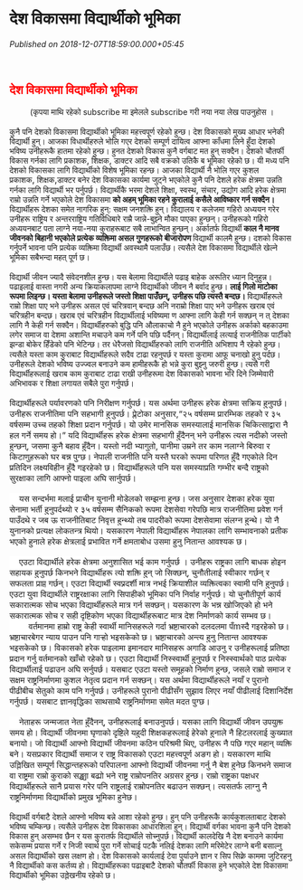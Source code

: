 # देश विकासमा विद्यार्थीको भूमिका

*Published on 2018-12-07T18:59:00.000+05:45*

<br />
<h2 style="mso-prop-change: "Subesh Yadav" 20181207T1632; text-align: center;">
<span lang="NE" style="font-family: "mangal" , serif; font-size: 18pt; line-height: 25.68px;"><span style="color: red;">देश विकासमा विद्यार्थीको भूमिका</span></span></h2>
<div align="center" class="MsoNormal" style="mso-prop-change: "Subesh Yadav" 20181207T1632; text-align: center;">
(कृपया माथि रहेको subscribe मा इमेलले subscribe गरी नया नया लेख पाउनुहोस ।</div>
<div align="center" class="MsoNormal" style="mso-prop-change: "Subesh Yadav" 20181207T1632; text-align: center;">
<span style="color: magenta;"><br /></span></div>
<div class="MsoNormal" style="mso-prop-change: "Subesh Yadav" 20181207T1632;">
<span style="font-family: "trebuchet ms" , sans-serif;"><span lang="NE" style="line-height: 17.12px;">कुनै पनि देशको विकासमा विद्यार्थीको भूमिका महत्त्वपूर्ण रहेको हुन्छ। देश विकासको मुख्य आधार भनेकी विद्यार्थी हुन्। आजका विधार्थीहरुले भोलि गएर देशको सम्पूर्ण दायित्व</span><span lang="NE" style="font-size: 12pt; line-height: 17.12px;"> </span><span lang="NE" style="line-height: 17.12px;">आफ्ना काँधमा लिने हुँदा देशको भविष्य</span><span lang="NE" style="font-size: 12pt; line-height: 17.12px;"> </span><span lang="NE" style="line-height: 17.12px;">उनीहरूकै हातमा रहेको हुन्छ। हुनत देशको विकास कुनै वर्गबाट मत हुन् सक्दैन। देशको चौतर्फी विकास गर्नका लागि प्रकाशक</span><span style="font-size: 12pt; line-height: 17.12px;">,</span><span lang="NE" style="line-height: 17.12px;"> शिक्षक</span><span style="font-size: 12pt; line-height: 17.12px;">,</span><span lang="NE" style="line-height: 17.12px;"> डाक्टर आदि सबै वक्रको उतिकै ब भूमिका रहेको छ। यी मध्य पनि देशको विकासका लागि विद्यार्थीको विशेष भूमिका रहन्छ। आजका विद्यार्थी नै भोलि गएर कुशल प्रकाशक</span><span style="font-size: 12pt; line-height: 17.12px;">,</span><span lang="NE" style="line-height: 17.12px;"> शिक्षक</span><span style="font-size: 12pt; line-height: 17.12px;">,</span><span lang="NE" style="line-height: 17.12px;">डाक्टर बनेर देश विकासका कार्यमा जुट्ने भएकोले कुनै पनि देशले हरेक क्षेत्रमा उन्नति गर्नका लागि विद्यार्थी भर पर्नुपर्छ। विद्यार्थीकै भरमा देशले शिक्षा</span><span style="font-size: 12pt; line-height: 17.12px;">,</span><span lang="NE" style="line-height: 17.12px;"> स्वस्थ</span><span style="font-size: 12pt; line-height: 17.12px;">,</span><span lang="NE" style="line-height: 17.12px;"> संचार</span><span style="font-size: 12pt; line-height: 17.12px;">,</span><span lang="NE" style="line-height: 17.12px;"> उद्योग आदि हरेक क्षेत्रमा राम्रो उन्नति गर्ने भएकोले देश विकासमा <b>को अहम् भूमिका रहने कुरालाई कसैले आविष्कार गर्न सक्दैन।</b></span><b><span style="font-size: 12pt; line-height: 17.12px;"><o:p></o:p></span></b></span></div>
<div class="MsoNormal" style="mso-prop-change: "Subesh Yadav" 20181207T1632;">
<span style="font-family: "trebuchet ms" , sans-serif;"><span lang="NE" style="line-height: 17.12px;">विद्यार्थीहरू देशका समेत नागरिक हुन्: सक्षम जनशक्ति हुन्। विद्यालय र कलेजमा गहिरो अध्ययन गरेर उनीहरू राष्ट्रिय र अन्तरराष्ट्रिय गतिविधिबारे राम्रै जान्ने-बुझ्ने मौका पाएका हुन्छन्। उनीहरूको गहिरो अध्ययनबाट पता लाग्ने नया-नया कुराहरूबाट सबै लाभान्वित हुन्छन्। अर्कातर्फ विद्यार्थी<b> काल नै मानव जीवनको बिहानी भएकोले प्रत्येक व्यक्तिमा असल गुणहरूको बीजारोपण </b>विद्यार्थी कालमै हुन्छ। दशको विकास गर्नुपर्ने भावना पनि प्रत्येक व्यक्तिमा विद्यार्थी अवस्थामै पलाउँछ। त्यसैले देश विकासमा विद्यार्थीले खेल्ने भूमिका सबैभन्दा महत् पूर्ण छ।</span><span style="font-size: 12pt; line-height: 17.12px;"><o:p></o:p></span></span></div>
<div class="MsoNormal" style="mso-prop-change: "Subesh Yadav" 20181207T1632;">
<br /></div>
<div class="MsoNormal" style="mso-prop-change: "Subesh Yadav" 20181207T1632;">
<span style="font-family: "trebuchet ms" , sans-serif;"><span lang="NE" style="line-height: 17.12px;">विद्यार्थी जीवन ज्यादै संवेदनशील हुन्छ। यस बेलामा विद्यार्थीले पढाइ बाहेक अरूतिर ध्यान दिनुहुन्न। पढाइलाई वास्ता नगरी अन्य क्रियाकलापमा लाग्ने विद्यार्थीको जीवन नै बर्वाद हुन्छ। <b>लाई गिलो माटोका रूपमा लिइन्छ। यस्ता बेलामा उनीहरूले जस्तो शिक्षा पाउँछन्</b></span><b><span style="font-size: 12pt; line-height: 17.12px;">,</span></b><b><span lang="NE" style="line-height: 17.12px;"> उनीहरू पछि त्यस्तै बन्दछ। </span></b><span lang="NE" style="line-height: 17.12px;">विद्यार्थीहरूले राम्रो शिक्षा पाए भने उनीहरू असल एवं चरित्रवान् बन्दछ अनि नराम्रो शिक्षा पाए भने उनीहरू खराब एवं चरित्रहीन बन्दछ। खराब एवं चरित्रहीन विद्यार्थीलाई भविष्यमा ण आफ्ना लागि केही गर्न सक्छन् न त् देशका लागि नै केही गर्न सक्दैन। विद्यार्थीहरुको बुद्धि पनि औलाकाचो नै हुने भएकोले उनीहरू अर्काको बहकाउमा लगेर समाज वा देशमा अशान्ति मचाउने कम गर्ने पनि पछि पर्दैनन्। विद्यार्थीलाई लत्याई राजनीतिक पार्टीको झन्डा बोकेर हिँडेको पनि भेटिन्छ। तर धेरैजसो विद्यार्थीहरुको लागि राजनीति अभिशाप नै रहेको हुन्छ। त्यसैले यस्ता काम कुराबाट विद्यार्थीहरूले सदैव टाढा रहनुपर्छ र यस्ता कुरामा आफू चनाखो हुनु पर्दछ। उनीहरूले देशको भविष्य उज्ज्वल बनाउने कम हामीहरूकै हो भन्ने कुरा बुझ्नु जरुरी हुन्छ। त्यसै गरी विद्यार्थीहरूलाई खराब काम कुराबाट टाढा राखी उनीहरूमा देश विकासको भावना भरि दिने जिम्मेवारी अभिभावक र शिक्षा लगायत सबैले पुरा गर्नुपर्छ।</span><span style="font-size: 12pt; line-height: 17.12px;"><o:p></o:p></span></span><br />
<span style="font-family: "trebuchet ms" , sans-serif;"><span lang="NE" style="font-family: "helvetica neue" , "arial" , "helvetica" , sans-serif; line-height: 17.12px;"><br /></span></span><span style="font-family: "trebuchet ms" , sans-serif;"><span lang="NE" style="font-family: "helvetica neue" , "arial" , "helvetica" , sans-serif; line-height: 17.12px;"><span style="background-color: white; font-size: 15px; text-align: justify;">विद्यार्थीहरूले पर्यावरणको पनि निरीक्षण गर्नुपर्छ। यस अर्थमा उनीहरू हरेक क्षेत्रमा सक्रिय हुनुपर्छ। उनीहरू राजनीतिमा पनि सहभागी हुनुपर्छ। प्लेटोका अनुसार,“२५ वर्षसम्म प्रारम्भिक तहको र ३५ वर्षसम्म उच्च तहको शिक्षा प्रदान गर्नुपर्छ। यो उमेर मानसिक समस्यालाई मानसिक चिकित्साद्वारा नै हल गर्ने समय हो।” यदि विद्यार्थीहरू हरेक क्षेत्रमा सहभागी हुँदैनन् भने उनीहरू त्यस नदीको जस्तो हुन्छन्, जसमा कुनै बहाव हुँदैन। यस्तो नदी भ्यागुतो, पानीमा उम्रने तर काम नलाग्ने बिरुवा र किटाणुहरूको घर बन्न पुग्छ। नेपाली राजनीति पनि यस्तै घरको रूपमा परिणत हुँदै गएकोले दिन प्रतिदिन लक्ष्यविहीन हुँदै गइरहेको छ। विद्यार्थीहरूले पनि यस समस्याप्रति गम्भीर बन्दै राष्ट्रको सुरक्षाका लागि आफ्नो पाइला अघि सार्नुपर्छ। </span></span></span><br />
<span style="font-family: "trebuchet ms" , sans-serif;"><span lang="NE" style="font-family: "helvetica neue" , "arial" , "helvetica" , sans-serif; line-height: 17.12px;"><br style="background-color: white; font-size: 15px; margin: 0px; padding: 0px; text-align: justify;" /><span style="background-color: white; font-size: 15px; text-align: justify;">    यस सन्दर्भमा मलाई प्राचीन युनानी मोडेलको सम्झना हुन्छ। जस अनुसार देशका हरेक युवा सेनामा भर्ती हुनुपर्दथ्यो र ३५ वर्षसम्म सैनिकको रूपमा देशसेवा गरेपछि मात्र राजनीतिमा प्रवेश गर्न पाउँदथे र जब ऊ राजनीतिबाट निवृत्त हुन्थ्यो तब पादरीको रूपमा देशसेवामा संलग्न हुन्थे। यो नै युनानको प्रत्यक्ष लोकतन्त्र थियो। यसकारण नेपाली विद्यार्थीहरू नेपालका लागि सम्भावनाको प्रतीक भएको हुनाले हरेक क्षेत्रलाई प्रभावित गर्ने क्षमताबोध उसमा हुनु नितान्त आवश्यक छ। </span></span></span><br />
<span style="font-family: "trebuchet ms" , sans-serif;"><span lang="NE" style="font-family: "helvetica neue" , "arial" , "helvetica" , sans-serif; line-height: 17.12px;"><br style="background-color: white; font-size: 15px; margin: 0px; padding: 0px; text-align: justify;" /><span style="background-color: white; font-size: 15px; text-align: justify;">    एउटा विद्यार्थीले हरेक क्षेत्रमा अनुशासित भई काम गर्नुपर्छ । उनीहरू राष्ट्रका लागि बाधक होइन सहायक हुनुपर्छ किनभने विद्यार्थीहरू त्यो शक्ति हुन् जो सिक्छन्, चुनौतीलाई स्वीकार गर्छन् र सफलता प्राप्त गर्छन्। एउटा विद्यार्थी स्वप्नदर्शी मात्र नभई क्रियाशील व्यक्तित्वका स्वामी पनि हुनुपर्छ। एउटा युवा विद्यार्थीले राष्ट्ररक्षाका लागि सिपाहीको भूमिका पनि निर्वाह गर्नुपर्छ। यो चुनौतीपूर्ण कार्य सकारात्मक सोच भएका विद्यार्थीहरूले मात्र गर्न सक्छन्। यसकारण के भन्न खोजिएको हो भने सकारात्मक सोच र सही दृष्टिकोण भएका विद्यार्थीहरूबाट मात्र देश निर्माणको कार्य सम्भव छ।  </span><br style="background-color: white; font-size: 15px; margin: 0px; padding: 0px; text-align: justify;" /><span style="background-color: white; font-size: 15px; text-align: justify;">        वर्तमानमा हाम्रो राष्ट्र केही स्वार्थी मानिसहरूले गर्दा भ्रष्टाचारको दलदलमा पँmस्दै गइरहेको छ। भ्रष्टाचारबेगर न्याय पाउन पनि गार्‍हो भइसकेको छ। भ्रष्टाचारको अन्त्य हुनु नितान्त आवश्यक भइसकेको छ। विकासको हरेक पाइलामा इमानदार मानिसहरू अगाडि आउनु र उनीहरूलाई प्रतिष्ठा प्रदान गर्नु वर्तमानको खाँचो रहेको छ। एउटा विद्यार्थी निस्स्वार्थी हुनुपर्छ र निस्स्वार्थको पाठ प्रत्येक विद्यार्थीलाई पढाउन अघि सर्नुपर्छ। यसबाट एउटा यस्तो समूहको निर्माण हुन्छ, जसले राम्रो समाज र सक्षम राष्ट्रनिर्माणमा कुशल नेतृत्व प्रदान गर्न सक्छन्। यस अर्थमा विद्यार्थीहरूले नयाँ र पुरानो पीढीबीच सेतुको काम पनि गर्नुपर्छ। उनीहरूले पुरानो पीढीसँग सुझाव लिएर नयाँ पीढीलाई दिशानिर्देश गर्नुपर्छ। यसबाट ज्ञानवृद्धिका साथसाथै राष्ट्रनिर्माणमा समेत मदत पुग्छ। </span></span></span><br />
<span style="font-family: "trebuchet ms" , sans-serif;"><span lang="NE" style="font-family: "helvetica neue" , "arial" , "helvetica" , sans-serif; line-height: 17.12px;"><br style="background-color: white; font-size: 15px; margin: 0px; padding: 0px; text-align: justify;" /><span style="background-color: white; font-size: 15px; text-align: justify;">    नेताहरू जन्मजात नेता हुँदैनन्, उनीहरूलाई बनाउनुपर्छ। यसका लागि विद्यार्थी जीवन उपयुक्त समय हो। विद्यार्थी जीवनमा घृणाको दृष्टिले यहुदी शिक्षकहरूलाई हेरेको हुनाले नै हिटलरलाई कुख्यात बनायो। जो विद्यार्थी आफ्नो विद्यार्थी जीवनमा कठिन परिश्रमी थिए, उनीहरू नै पछि गएर महान् व्यक्ति बने। यसप्रकार विद्यार्थी समाज र राष्ट्र विकासको एउटा महत्त्वपूर्ण अङग हो। यसकारण माथि उल्लिखित सम्पूर्ण सिद्धान्तहरूको परिपालना आफ्नो विद्यार्थी जीवनमा गर्नु नै बेश हुनेछ किनभने समाज वा राष्ट्रमा राम्रो कुराको सङ्ख्या बढ्यो भने राष्ट्र राम्रोपनतिर अग्रसर हुन्छ। राम्रो राष्ट्रका पक्षधर विद्यार्थीहरूले सानै प्रयास गरेर पनि राष्ट्रलाई राम्रोपनतिर बढाउन सक्छन्। त्यसतर्फ लाग्नु नै राष्ट्रनिर्माणमा विद्यार्थीको प्रमुख भूमिका हुनेछ।</span></span></span></div>
<div class="MsoNormal" style="mso-prop-change: "Subesh Yadav" 20181207T1632;">
<br /></div>
<div class="MsoNormal" style="mso-prop-change: "Subesh Yadav" 20181207T1632;">
<span style="font-family: "trebuchet ms" , sans-serif;"><span lang="NE" style="line-height: 17.12px;">विद्यार्थी वर्गबाटै देशले आफ्नो भविष्य बन्ने आशा रहेको हुन्छ। हुन् पनि उनीहरूकै कार्यकुशलताबाट देशको भविष्य चम्किन्छ। त्यसैले उनीहरू देश विकासका आधारशिला हुन्। विद्यार्थी वर्गका भावना कुनै पनि देशको विकास हुन् असम्भव छैन र यस कुरातर्फ विद्यार्थीले सोच्नुपर्छ। विद्यार्थी कालदेखि नै देश बनाउने कार्यमा सकेसम्म प्रयास गर्ने र निजी स्वार्थ पुरा गर्ने सोचाई पटकै नलिई देशका लागि मरिमेटेर लाग्ने बनी बसाल्नु असल विद्यार्थीको खस लक्षण हो। देश विकासको कार्यलाई टेवा पुर्याउने ज्ञान र सिप सिक्ने काममा जुटिरहनु नै विद्यार्थीको कस कर्तव्य हो। विद्यार्थीहरूका पढाइबाटै देशको चौतर्फी विकास हुने भएकोले देश विकासमा विद्यार्थीको भूमिका उल्लेखनीय रहेको छ।</span><span style="font-size: 12pt; line-height: 17.12px;"><o:p></o:p></span></span></div>
<div class="MsoNormal">
<br /></div>
